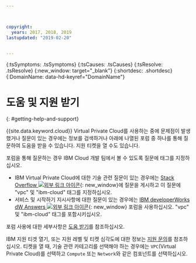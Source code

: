 ```yaml
---



copyright:
  years: 2017, 2018, 2019
lastupdated: "2019-02-20"


---
```


<!-- Common attributes used in the template are defined as follows: -->
{:tsSymptoms: .tsSymptoms}
{:tsCauses: .tsCauses}
{:tsResolve: .tsResolve}
{:new_window: target="_blank"}
{:shortdesc: .shortdesc}
{:DomainName: data-hd-keyref="DomainName"}


# 도움 및 지원 받기
{: #getting-help-and-support}

{{site.data.keyword.cloud}} Virtual Private Cloud를 사용하는 중에 문제점이 발생했거나 질문이 있는 경우에는 정보를 검색하거나 아래에 나열된 포럼 중 하나를 통해 질문하여 도움을 받을 수 있습니다. 지원 티켓을 열 수도 있습니다. 

포럼을 통해 질문하는 경우 IBM Cloud 개발 팀에서 볼 수 있도록 질문에 태그를 지정하십시오. 

* IBM Virtual Private Cloud에 대한 기술 관련 질문이 있는 경우에는 [Stack Overflow ![외부 링크 아이콘](../icons/launch-glyph.svg "외부 링크 아이콘")](https://stackoverflow.com/search?q=vpc+ibm-cloud){: new_window}에 질문을 게시하고 이 질문에 "vpc" 및 "ibm-cloud" 태그를 지정하십시오. 
* 서비스 및 시작하기 지시사항에 대한 질문이 있는 경우에는 [IBM developerWorks dW Answers ![외부 링크 아이콘](../icons/launch-glyph.svg "외부 링크 아이콘")](https://developer.ibm.com/answers/topics/vpc.html?smartspace=ibm-cloud){: new_window} 포럼을 사용하십시오. "vpc" 및 "ibm-cloud" 태그를 포함시키십시오. 

포럼 사용에 대한 세부사항은 [도움 받기](https://{DomainName}/docs/get-support?topic=get-support-using-avatar)를 참조하십시오. 

IBM 지원 티겟 열기, 또는 지원 레벨 및 티켓 심각도에 대한 정보는 [지원 문의](/docs/get-support?topic=get-support-getting-customer-support)를 참조하십시오. 티켓을 열 때, 기술 관련 카테고리를 선택해야 하는 경우에는 `VPC`(Virtual Private Cloud)를 선택하고 `Compute` 또는 `Network`와 같은 컴포넌트를 선택하십시오. 
